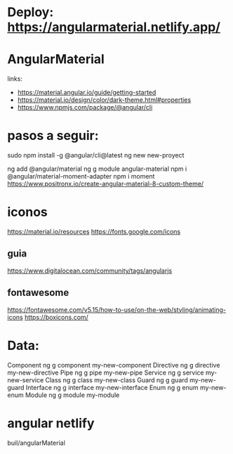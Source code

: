 # Deploy: https://angularmaterial.netlify.app/

# AngularMaterial
links:
* https://material.angular.io/guide/getting-started
* https://material.io/design/color/dark-theme.html#properties
* https://www.npmjs.com/package/@angular/cli

# pasos a seguir:
sudo npm install -g @angular/cli@latest
ng new new-proyect

ng add @angular/material
ng g module angular-material
npm i @angular/material-moment-adapter
npm i moment
https://www.positronx.io/create-angular-material-8-custom-theme/

# iconos 
https://material.io/resources
https://fonts.google.com/icons
## guia
https://www.digitalocean.com/community/tags/angularjs

## fontawesome
https://fontawesome.com/v5.15/how-to-use/on-the-web/styling/animating-icons
https://boxicons.com/


# Data: 
Component	ng g component my-new-component
Directive	ng g directive my-new-directive
Pipe	    ng g pipe my-new-pipe
Service	    ng g service my-new-service
Class	    ng g class my-new-class
Guard	    ng g guard my-new-guard
Interface	ng g interface my-new-interface
Enum	    ng g enum my-new-enum
Module	    ng g module my-module

# angular netlify
buil/angularMaterial